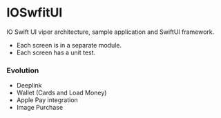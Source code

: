 # IOSwfitUI

IO Swift UI viper architecture, sample application and SwiftUI framework.

* Each screen is in a separate module.
* Each screen has a unit test.

### Evolution
- Deeplink
- Wallet (Cards and Load Money)
- Apple Pay integration
- Image Purchase
